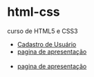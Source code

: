 # html-css
 curso de HTML5 e CSS3
    <ul>
    <li><a href="https://fernandoromeroalves.github.io/html-css/b7web/exercicio-um-formulario-de-pesquisa/index.html">Cadastro de Usuário</a></li>
    <li><a href="https://fernandoromeroalves.github.io/html-css/b7web/exercicio-uma-pagina-de-apresentacao/index.html">pagina de apresentação</a></li>  
    <li><a href="https://fernandoromeroalves.github.io/html-css/b7web/exercicio-um-clone-do-google/index.html">pagina de apresentação</a></li>     
    </ul>
   